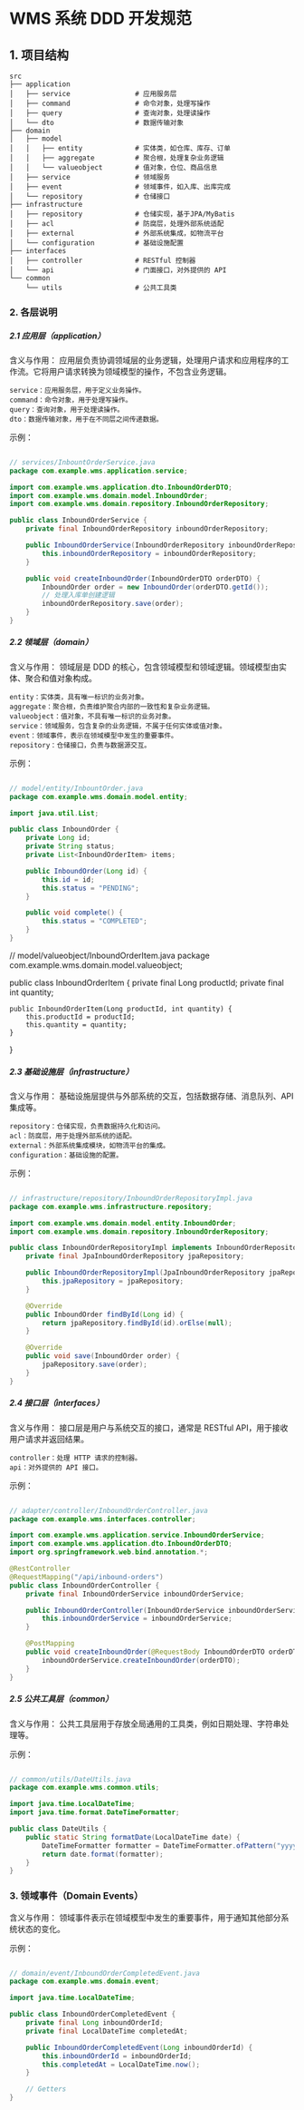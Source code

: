 # WMS 系统 DDD 开发规范

## 1. 项目结构

```plaintext
src
├── application
│   ├── service                # 应用服务层
│   ├── command                # 命令对象，处理写操作
│   ├── query                  # 查询对象，处理读操作
│   └── dto                    # 数据传输对象
├── domain
│   ├── model
│   │   ├── entity             # 实体类，如仓库、库存、订单
│   │   ├── aggregate          # 聚合根，处理复杂业务逻辑
│   │   └── valueobject        # 值对象，仓位、商品信息
│   ├── service                # 领域服务
│   ├── event                  # 领域事件，如入库、出库完成
│   └── repository             # 仓储接口
├── infrastructure
│   ├── repository             # 仓储实现，基于JPA/MyBatis
│   ├── acl                    # 防腐层，处理外部系统适配
│   ├── external               # 外部系统集成，如物流平台
│   └── configuration          # 基础设施配置
├── interfaces
│   ├── controller             # RESTful 控制器
│   └── api                    # 门面接口，对外提供的 API
└── common
    └── utils                  # 公共工具类
```

### 2. 各层说明

##### 2.1 应用层（application）

含义与作用： 应用层负责协调领域层的业务逻辑，处理用户请求和应用程序的工作流。它将用户请求转换为领域模型的操作，不包含业务逻辑。

    service：应用服务层，用于定义业务操作。
    command：命令对象，用于处理写操作。
    query：查询对象，用于处理读操作。
    dto：数据传输对象，用于在不同层之间传递数据。

示例：

```java

// services/InbountOrderService.java
package com.example.wms.application.service;

import com.example.wms.application.dto.InboundOrderDTO;
import com.example.wms.domain.model.InboundOrder;
import com.example.wms.domain.repository.InboundOrderRepository;

public class InboundOrderService {
    private final InboundOrderRepository inboundOrderRepository;

    public InboundOrderService(InboundOrderRepository inboundOrderRepository) {
        this.inboundOrderRepository = inboundOrderRepository;
    }

    public void createInboundOrder(InboundOrderDTO orderDTO) {
        InboundOrder order = new InboundOrder(orderDTO.getId());
        // 处理入库单创建逻辑
        inboundOrderRepository.save(order);
    }
}
```

##### 2.2 领域层（domain）

含义与作用： 领域层是 DDD 的核心，包含领域模型和领域逻辑。领域模型由实体、聚合和值对象构成。

    entity：实体类，具有唯一标识的业务对象。
    aggregate：聚合根，负责维护聚合内部的一致性和复杂业务逻辑。
    valueobject：值对象，不具有唯一标识的业务对象。
    service：领域服务，包含复杂的业务逻辑，不属于任何实体或值对象。
    event：领域事件，表示在领域模型中发生的重要事件。
    repository：仓储接口，负责与数据源交互。

示例：

```java

// model/entity/InbountOrder.java
package com.example.wms.domain.model.entity;

import java.util.List;

public class InboundOrder {
    private Long id;
    private String status;
    private List<InboundOrderItem> items;

    public InboundOrder(Long id) {
        this.id = id;
        this.status = "PENDING";
    }

    public void complete() {
        this.status = "COMPLETED";
    }
}
```

// model/valueobject/InboundOrderItem.java
package com.example.wms.domain.model.valueobject;

public class InboundOrderItem {
private final Long productId;
private final int quantity;

    public InboundOrderItem(Long productId, int quantity) {
        this.productId = productId;
        this.quantity = quantity;
    }

}

##### 2.3 基础设施层（infrastructure）

含义与作用： 基础设施层提供与外部系统的交互，包括数据存储、消息队列、API 集成等。

    repository：仓储实现，负责数据持久化和访问。
    acl：防腐层，用于处理外部系统的适配。
    external：外部系统集成模块，如物流平台的集成。
    configuration：基础设施的配置。

示例：

```java

// infrastructure/repository/InboundOrderRepositoryImpl.java
package com.example.wms.infrastructure.repository;

import com.example.wms.domain.model.entity.InboundOrder;
import com.example.wms.domain.repository.InboundOrderRepository;

public class InboundOrderRepositoryImpl implements InboundOrderRepository {
    private final JpaInboundOrderRepository jpaRepository;

    public InboundOrderRepositoryImpl(JpaInboundOrderRepository jpaRepository) {
        this.jpaRepository = jpaRepository;
    }

    @Override
    public InboundOrder findById(Long id) {
        return jpaRepository.findById(id).orElse(null);
    }

    @Override
    public void save(InboundOrder order) {
        jpaRepository.save(order);
    }
}
```

##### 2.4 接口层（interfaces）

含义与作用： 接口层是用户与系统交互的接口，通常是 RESTful API，用于接收用户请求并返回结果。

    controller：处理 HTTP 请求的控制器。
    api：对外提供的 API 接口。

示例：

```java

// adapter/controller/InboundOrderController.java
package com.example.wms.interfaces.controller;

import com.example.wms.application.service.InboundOrderService;
import com.example.wms.application.dto.InboundOrderDTO;
import org.springframework.web.bind.annotation.*;

@RestController
@RequestMapping("/api/inbound-orders")
public class InboundOrderController {
    private final InboundOrderService inboundOrderService;

    public InboundOrderController(InboundOrderService inboundOrderService) {
        this.inboundOrderService = inboundOrderService;
    }

    @PostMapping
    public void createInboundOrder(@RequestBody InboundOrderDTO orderDTO) {
        inboundOrderService.createInboundOrder(orderDTO);
    }
}
```

##### 2.5 公共工具层（common）

含义与作用： 公共工具层用于存放全局通用的工具类，例如日期处理、字符串处理等。

示例：

```java

// common/utils/DateUtils.java
package com.example.wms.common.utils;

import java.time.LocalDateTime;
import java.time.format.DateTimeFormatter;

public class DateUtils {
    public static String formatDate(LocalDateTime date) {
        DateTimeFormatter formatter = DateTimeFormatter.ofPattern("yyyy-MM-dd HH:mm:ss");
        return date.format(formatter);
    }
}
```

### 3. 领域事件（Domain Events）

含义与作用： 领域事件表示在领域模型中发生的重要事件，用于通知其他部分系统状态的变化。

示例：

```java

// domain/event/InboundOrderCompletedEvent.java
package com.example.wms.domain.event;

import java.time.LocalDateTime;

public class InboundOrderCompletedEvent {
    private final Long inboundOrderId;
    private final LocalDateTime completedAt;

    public InboundOrderCompletedEvent(Long inboundOrderId) {
        this.inboundOrderId = inboundOrderId;
        this.completedAt = LocalDateTime.now();
    }

    // Getters
}
```
